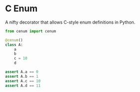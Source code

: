 # C Enum

A nifty decorator that allows C-style enum definitions in Python.

```python
from cenum import cenum

@cenum()
class A:
    a
    b
    c = 10
    d

assert A.a == 0
assert A.b == 1
assert A.c == 10
assert A.d == 11
```
